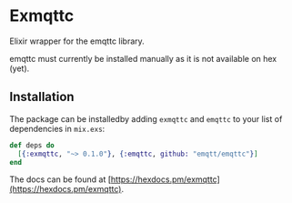 # Exmqttc

Elixir wrapper for the emqttc library.

emqttc must currently be installed manually as it is not available on hex (yet).
## Installation

The package can be installedby adding `exmqttc` and `emqttc` to your list of dependencies in `mix.exs`:

```elixir
def deps do
  [{:exmqttc, "~> 0.1.0"}, {:emqttc, github: "emqtt/emqttc"}]
end
```

The docs can
be found at [https://hexdocs.pm/exmqttc](https://hexdocs.pm/exmqttc).
